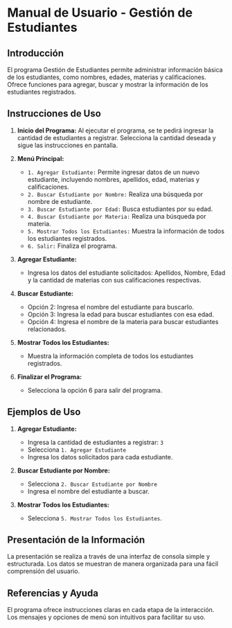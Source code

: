 # Manual de Usuario - Gestión de Estudiantes

## Introducción

El programa Gestión de Estudiantes permite administrar información básica de los estudiantes, como nombres, edades, materias y calificaciones. Ofrece funciones para agregar, buscar y mostrar la información de los estudiantes registrados.

## Instrucciones de Uso

1. **Inicio del Programa:** Al ejecutar el programa, se te pedirá ingresar la cantidad de estudiantes a registrar. Selecciona la cantidad deseada y sigue las instrucciones en pantalla.

2. **Menú Principal:**

   - `1. Agregar Estudiante:` Permite ingresar datos de un nuevo estudiante, incluyendo nombres, apellidos, edad, materias y calificaciones.
   - `2. Buscar Estudiante por Nombre:` Realiza una búsqueda por nombre de estudiante.
   - `3. Buscar Estudiante por Edad:` Busca estudiantes por su edad.
   - `4. Buscar Estudiante por Materia:` Realiza una búsqueda por materia.
   - `5. Mostrar Todos los Estudiantes:` Muestra la información de todos los estudiantes registrados.
   - `6. Salir:` Finaliza el programa.

3. **Agregar Estudiante:**

   - Ingresa los datos del estudiante solicitados: Apellidos, Nombre, Edad y la cantidad de materias con sus calificaciones respectivas.

4. **Buscar Estudiante:**

   - Opción 2: Ingresa el nombre del estudiante para buscarlo.
   - Opción 3: Ingresa la edad para buscar estudiantes con esa edad.
   - Opción 4: Ingresa el nombre de la materia para buscar estudiantes relacionados.

5. **Mostrar Todos los Estudiantes:**

   - Muestra la información completa de todos los estudiantes registrados.

6. **Finalizar el Programa:**
   - Selecciona la opción 6 para salir del programa.

## Ejemplos de Uso

1. **Agregar Estudiante:**

   - Ingresa la cantidad de estudiantes a registrar: `3`
   - Selecciona `1. Agregar Estudiante`
   - Ingresa los datos solicitados para cada estudiante.

2. **Buscar Estudiante por Nombre:**

   - Selecciona `2. Buscar Estudiante por Nombre`
   - Ingresa el nombre del estudiante a buscar.

3. **Mostrar Todos los Estudiantes:**
   - Selecciona `5. Mostrar Todos los Estudiantes`.

## Presentación de la Información

La presentación se realiza a través de una interfaz de consola simple y estructurada. Los datos se muestran de manera organizada para una fácil comprensión del usuario.

## Referencias y Ayuda

El programa ofrece instrucciones claras en cada etapa de la interacción. Los mensajes y opciones de menú son intuitivos para facilitar su uso.
